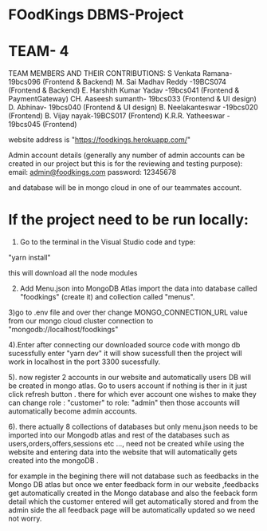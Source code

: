 # FOodKings DBMS-Project
# TEAM- 4
TEAM MEMBERS AND THEIR CONTRIBUTIONS: 
S Venkata Ramana- 19bcs096 (Frontend & Backend) 
M. Sai Madhav Reddy -19BCS074 (Frontend & Backend) 
E. Harshith Kumar Yadav -19bcs041 (Frontend & PaymentGateway) 
CH. Aaseesh sumanth- 19bcs033 (Frontend & UI design) 
D. Abhinav- 19bcs040 (Frontend & UI design) 
B. Neelakanteswar -19bcs020 (Frontend) 
B. Vijay nayak-19BCS017 (Frontend) 
K.R.R. Yatheeswar - 19bcs045 (Frontend)

website address is "https://foodkings.herokuapp.com/"

Admin account details (generally any number of admin accounts can be created in our project but 
this is for the reviewing and testing purpose):
email: admin@foodkings.com
password: 12345678


and database will be in mongo cloud in one of our teammates account.



# If the project need to be run locally:

1) Go to the terminal in the Visual Studio code and type:

 "yarn install"

this will download all the node modules 

2) Add Menu.json into MongoDB Atlas import the data into database called "foodkings" (create it)
and collection called "menus".


3)go to .env file and over ther change MONGO_CONNECTION_URL value from our mongo cloud cluster
connection to "mongodb://localhost/foodkings"


4).Enter after connecting our downloaded source code with mongo db sucessfully enter "yarn dev"
 it will show sucessfull then the project will work in localhost in the port 3300 sucessfully.


5). now register 2 accounts in our website and automatically users DB will be created in mongo atlas.
Go to users account if nothing is ther in it just click refresh button .
there for which ever account one wishes to make they can change role : "customer"  to
role: "admin" then those accounts will automatically become admin accounts.


6). there actually 8 collections of databases but only menu.json needs to be imported into our 
Mongodb atlas and rest of the databases such as users,orders,offers,sessions etc ..., 
need not be created while using the website and entering data into the website that will automatically gets
created into the mongoDB .

for example in the begining there will not database such as feedbacks in the Mongo DB atlas but once 
we enter feedback form in our website ,feedbacks get automatically created in the Mongo database and also 
the feeback form detail which the customer entered will get automatically stored and from the admin side the 
all feedback page will be automatically updated so we need not worry.

